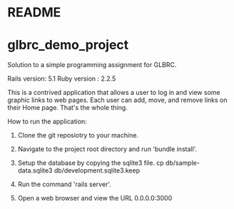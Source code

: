 # README
# glbrc_demo_project

Solution to a simple programming assignment for GLBRC.

Rails version: 5.1
Ruby version : 2.2.5

This is a contrived application that allows a user to log in and view some graphic links to web pages.
Each user can add, move, and remove links on their Home page. That's the whole thing.

How to run the application:
 
   1. Clone the git reposiotry to your machine.

   2. Navigate to the project root directory and run 'bundle install'.

   3. Setup the database by copying the sqlite3 file.
      cp db/sample-data.sqlite3 db/development.sqlite3.keep
         
   4. Run the command 'rails server'.

   5. Open a web browser and view the URL 0.0.0.0:3000
